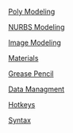 [Poly Modeling] 

[NURBS Modeling] 

[Image Modeling] 

[Materials] 

[Grease Pencil] 

[Data Managment] 

[Hotkeys] 

[Syntax]


[Poly Modeling]: docs/Modeling/modeling.md
[NURBS Modeling]: docs/NURBS_Modeling/nurbs_index.md

[Image Modeling]: docs/Image%20Modeling/image_modeling.md
[Data Managment]: docs/Data%20Managment/data_managment.md
[Materials]: docs/Materials/materials.md
[Grease Pencil]: docs/Grease%20Pencil/grease_pencil.md
[Hotkeys]: docs/hotkeys/hotkeys.md

[Syntax]: docs/md_syntax.md
